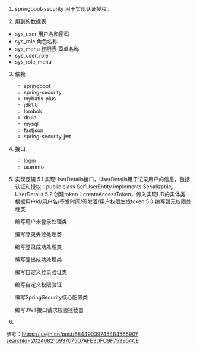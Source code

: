 1. springboot-security 用于实现认证授权。

2. 用到的数据表

- sys_user    用户名和密码
- sys_role      角色名称
- sys_menu 权限表   菜单名称
- sys_user_role   
- sys_role_menu

3. 依赖
   - springboot
   - spring-security
   - mybatis-plus
   - jdk1.8
   - lombok
   - druid
   - mysql
   - fastjson
   - spring-security-jwt
     
4. 接口
   - login
   - userinfo

5. 实现逻辑
5.1 实现UserDetails接口，UserDetails用于记录用户的信息，包括认证和授权：public class SelfUserEntity implements Serializable, UserDetails
5.2 创建token：createAccessToken，传入实现UD的实体类：根据用户id/用户名/签发时间/签发着/用户权限生成token
5.3
   编写暂无权限处理类

   编写用户未登录处理类

   编写登录失败处理类

   编写登录成功处理类

   编写登出成功处理类

   编写自定义登录验证类

   编写自定义权限验证

   编写SpringSecurity核心配置类

   编写JWT接口请求校验拦截器
   
   

7. 

参考：https://juejin.cn/post/6844903974546456590?searchId=202408210937075D7AFE3DFC9F753954CE
